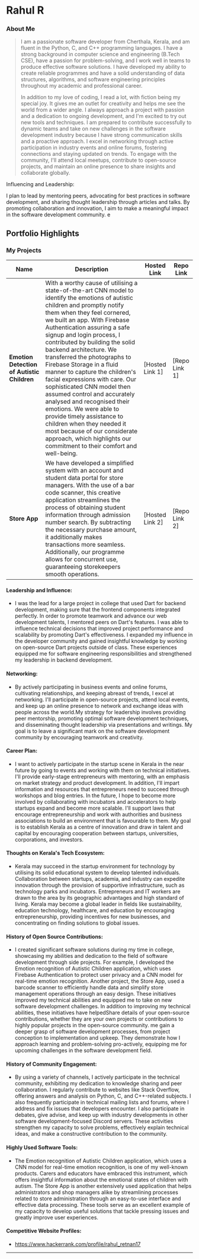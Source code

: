 # Rahul R 

### About Me

> I am a passionate software developer from Cherthala, Kerala, and am fluent in the Python, C, and C++ programming languages. I have a strong background in computer science and engineering (B.Tech CSE), have a passion for problem-solving, and I work well in teams to produce effective software solutions. I have developed my ability to create reliable programmes and have a solid understanding of data structures, algorithms, and software engineering principles throughout my academic and professional career.
>
> In addition to my love of coding, I read a lot, with fiction being my special joy. It gives me an outlet for creativity and helps me see the world from a wider angle. I always approach a project with passion and a dedication to ongoing development, and I'm excited to try out new tools and techniques. I am prepared to contribute successfully to dynamic teams and take on new challenges in the software development industry because I have strong communication skills and a proactive approach.
I excel in networking through active participation in industry events and online forums, fostering connections and staying updated on trends. To engage with the community, I'll attend local meetups, contribute to open-source projects, and maintain an online presence to share insights and collaborate globally.

Influencing and Leadership:

I plan to lead by mentoring peers, advocating for best practices in software development, and sharing thought leadership through articles and talks. By promoting collaboration and innovation, I aim to make a meaningful impact in the software development community.
e
## Portfolio Highlights

### My Projects

| Name                                        | Description                                                               | Hosted Link                              | Repo Link                                                      |
|---------------------------------------------|-------------------------------------------------------------------------------------------------------------------------------------------------------------------------------------------------------------------------------------------------------------------------------------------------------------------------------------------------------------------------------------------------------------------------------------------------------------------------------------------------------------------------------------------------------------------------------------------------------------------------------------------------------------------------------------------------------------------------------------------|--------------------|-------------------------|
| **Emotion Detection of Autistic Children**  | With a worthy cause of utilising a state-of-the-art CNN model to identify the emotions of autistic children and promptly notify them when they feel cornered, we built an app. With Firebase Authentication assuring a safe signup and login process, I contributed by building the solid backend architecture. We transferred the photographs to Firebase Storage in a fluid manner to capture the children's facial expressions with care. Our sophisticated CNN model then assumed control and accurately analysed and recognised their emotions. We were able to provide timely assistance to children when they needed it most because of our considerate approach, which highlights our commitment to their comfort and well-being. | [Hosted Link 1]    | [Repo Link 1]           |
| **Store App**                               | We have developed a simplified system with an account and student data portal for store managers. With the use of a bar code scanner, this creative application streamlines the process of obtaining student information through admission number search. By subtracting the necessary purchase amount, it additionally makes transactions more seamless. Additionally, our programme allows for concurrent use, guaranteeing storekeepers smooth operations.                                                                                                                                                                                                                                                                             | [Hosted Link 2]    | [Repo Link 2]           |

#### Leadership and Influence:

- I was the lead for a large project in college that used Dart for backend development, making sure that the frontend components integrated perfectly. In order to promote teamwork and advance our web development talents, I mentored peers on Dart's features. I was able to influence technical decisions that improved project performance and scalability by promoting Dart's effectiveness. I expanded my influence in the developer community and gained insightful knowledge by working on open-source Dart projects outside of class. These experiences equipped me for software engineering responsibilities and strengthened my leadership in backend development.

#### Networking:

- By actively participating in business events and online forums, cultivating relationships, and keeping abreast of trends, I excel at networking. I'll participate in open-source projects, attend local events, and keep up an online presence to network and exchange ideas with people across the world.My strategy for leadership involves providing peer mentorship, promoting optimal software development techniques, and disseminating thought leadership via presentations and writings. My goal is to leave a significant mark on the software development community by encouraging teamwork and creativity.

#### Career Plan:

- I want to actively participate in the startup scene in Kerala in the near future by going to events and working with them on technical initiatives. I'll provide early-stage entrepreneurs with mentoring, with an emphasis on market strategy and product development. In addition, I'll impart information and resources that entrepreneurs need to succeed through workshops and blog entries. In the future, I hope to become more involved by collaborating with incubators and accelerators to help startups expand and become more scalable. I'll support laws that encourage entrepreneurship and work with authorities and business associations to build an environment that is favourable to them. My goal is to establish Kerala as a centre of innovation and draw in talent and capital by encouraging cooperation between startups, universities, corporations, and investors.


#### Thoughts on Kerala's Tech Ecosystem:

- Kerala may succeed in the startup environment for technology by utilising its solid educational system to develop talented individuals. Collaboration between startups, academia, and industry can expedite innovation through the provision of supportive infrastructure, such as technology parks and incubators. Entrepreneurs and IT workers are drawn to the area by its geographic advantages and high standard of living. Kerala may become a global leader in fields like sustainability, education technology, healthcare, and education by encouraging entrepreneurship, providing incentives for new businesses, and concentrating on finding solutions to global issues.

#### History of Open Source Contributions:

- I created significant software solutions during my time in college, showcasing my abilities and dedication to the field of software development through side projects. For example, I developed the Emotion recognition of Autistic Children application, which uses Firebase Authentication to protect user privacy and a CNN model for real-time emotion recognition. Another project, the Store App, used a barcode scanner to efficiently handle data and simplify store management operations through an easy design. These initiatives improved my technical abilities and equipped me to take on new software development challenges. In addition to improving my technical abilities, these initiatives have helpedShare details of your open-source contributions, whether they are your own projects or contributions to highly popular projects in the open-source community. me gain a deeper grasp of software development processes, from project conception to implementation and upkeep. They demonstrate how I approach learning and problem-solving pro-actively, equipping me for upcoming challenges in the software development field.

#### History of Community Engagement:

-  By using a variety of channels, I actively participate in the technical community, exhibiting my dedication to knowledge sharing and peer collaboration. I regularly contribute to websites like Stack Overflow, offering answers and analysis on Python, C, and C++-related subjects. I also frequently participate in technical mailing lists and forums, where I address and fix issues that developers encounter. I also participate in debates, give advise, and keep up with industry developments in other software development-focused Discord servers. These activities strengthen my capacity to solve problems, effectively explain technical ideas, and make a constructive contribution to the community.

#### Highly Used Software Tools:

- The Emotion recognition of Autistic Children application, which uses a CNN model for real-time emotion recognition, is one of my well-known products. Carers and educators have embraced this instrument, which offers insightful information about the emotional states of children with autism. The Store App is another extensively used application that helps administrators and shop managers alike by streamlining processes related to store administration through an easy-to-use interface and effective data processing. These tools serve as an excellent example of my capacity to develop useful solutions that tackle pressing issues and greatly improve user experiences.

#### Competitive Website Profiles:

- https://www.hackerrank.com/profile/rahul_retnan17





---
